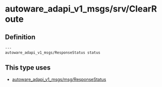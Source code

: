 <!-- This file is generated by a tool. Do not edit directly. -->

# autoware_adapi_v1_msgs/srv/ClearRoute

## Definition

```txt
---
autoware_adapi_v1_msgs/ResponseStatus status
```

## This type uses

- [autoware_adapi_v1_msgs/msg/ResponseStatus](../../autoware_adapi_v1_msgs/msg/response_status.md)
